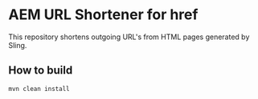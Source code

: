 # AEM URL Shortener for href 

This repository shortens outgoing URL's from HTML pages generated by Sling.

## How to build

`mvn clean install`

